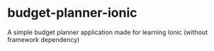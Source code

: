 # budget-planner-ionic
A simple budget planner application made for learning Ionic (without framework dependency)

